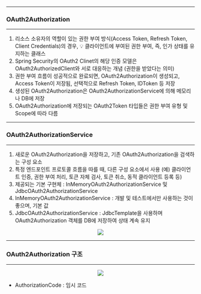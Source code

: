 -----
### OAuth2Authorization
-----
1. 리소스 소유자의 역할이 있는 권한 부여 방식(Access Token, Refresh Token, Client Credentials)의 경우, 💡 클라이언트에 부여된 권한 부여, 즉, 인가 상태를 유지하는 클래스 
2. Spring Security의 OAuth2 Clinet의 해당 인증 모델은 OAuth2AuthorizedClient와 서로 대응하는 개념 (권한을 받았다는 의미)
3. 권한 부여 흐름이 성공적으로 완료되면, OAuth2Authorization이 생성되고, Access Token이 저장됨, 선택적으로 Refresh Token, IDToken 등 저장
4. 생성된 OAuth2Authorization은 OAuth2AuthorizationService에 의해 메모리나 DB에 저장
5. OAuth2Authorization에 저장되는 OAuth2Token 타입들은 권한 부여 유형 및 Scope에 따라 다름

-----
### OAuth2AuthorizationService
-----
1. 새로운 OAuth2Authorization을 저장하고, 기존 OAuth2Authorization을 검색하는 구성 요소
2. 특정 엔드포인트 프로토콜 흐름을 따를 때, 다른 구성 요소에서 사용 (예) 클라이언트 인증, 권한 부여 처리, 토큰 자체 검사, 토큰 취소, 동적 클라이언트 등록 등)
3. 제공되는 기본 구현체 : InMemoryOAuth2AuthorizationService 및 JdbcOAuth2AuthorizationService
4. InMemoryOAuth2AuthorizationService : 개발 및 테스트에서만 사용하는 것이 좋으며, 기본 값
5. JdbcOAuth2AuthorizationService : JdbcTemplate을 사용하며 OAuth2Authorization 객체를 DB에 저장하여 상태 계속 유지

<div align="center">
<img src="https://github.com/user-attachments/assets/62fbf1f2-03da-4e61-942c-78c8e98e4d20">
</div>

-----
### OAuth2Authorization 구조
-----
<div align="center">
<img src="https://github.com/user-attachments/assets/ac155a0e-6bd1-4828-8122-bd856ae358a4">
</div>

  - AuthorizationCode : 임시 코드
